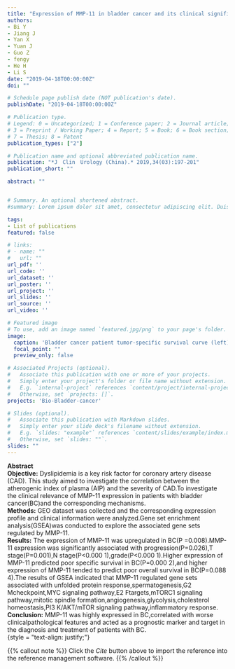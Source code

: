 ```yaml
---
title: "Expression of MMP-11 in bladder cancer and its clinical significance"
authors:
- Bi Y
- Jiang J
- Yan X
- Yuan J
- Guo Z
- fengy
- He H
- Li S
date: "2019-04-18T00:00:00Z"
doi: ""

# Schedule page publish date (NOT publication's date).
publishDate: "2019-04-18T00:00:00Z"

# Publication type.
# Legend: 0 = Uncategorized; 1 = Conference paper; 2 = Journal article;
# 3 = Preprint / Working Paper; 4 = Report; 5 = Book; 6 = Book section;
# 7 = Thesis; 8 = Patent
publication_types: ["2"]

# Publication name and optional abbreviated publication name.
publication: "*J　Clin　Urology (China).* 2019,34(03):197-201"
publication_short: ""

abstract: ""


# Summary. An optional shortened abstract.
#summary: Lorem ipsum dolor sit amet, consectetur adipiscing elit. Duis posuere tellus ac convallis placerat. Proin tincidunt magna sed ex sollicitudin condimentum.

tags:
- List of publications
featured: false

# links:
# - name: ""
#   url: ""
url_pdf: ''
url_code: ''
url_dataset: ''
url_poster: ''
url_project: ''
url_slides: ''
url_source: ''
url_video: ''

# Featured image
# To use, add an image named `featured.jpg/png` to your page's folder. 
image:
  caption: 'Bladder cancer patient tumor-specific survival curve (left) & Overall Survival Curve (right)'
  focal_point: ""
  preview_only: false

# Associated Projects (optional).
#   Associate this publication with one or more of your projects.
#   Simply enter your project's folder or file name without extension.
#   E.g. `internal-project` references `content/project/internal-project/index.md`.
#   Otherwise, set `projects: []`.
projects: 'Bio-Bladder-cancer'

# Slides (optional).
#   Associate this publication with Markdown slides.
#   Simply enter your slide deck's filename without extension.
#   E.g. `slides: "example"` references `content/slides/example/index.md`.
#   Otherwise, set `slides: ""`.
slides: ""
---
```

**Abstract**  
**Objective:** Dyslipidemia is a key risk factor for coronary artery disease (CAD). This study aimed to investigate the correlation between the atherogenic index of plasma (AIP) and the severity of CAD.To investigate the clinical relevance of MMP-11 expression in patients with bladder cancer(BC)and the corresponding mechanisms.  
**Methods:** GEO dataset was collected and the corresponding expression profile and clinical information were analyzed.Gene set enrichment analysis(GSEA)was conducted to explore the associated gene sets regulated by MMP-11.  
**Results:** The expression of MMP-11 was upregulated in BC(P =0.008).MMP-11 expression was significantly associated with progression(P=0.026),T stage(P=0.001),N stage(P<0.000 1),grade(P<0.000 1).Higher expression of MMP-11 predicted poor specific survival in BC(P=0.000 2),and higher expression of MMP-11 tended to predict poor overall survival in BC(P=0.088 4).The results of GSEA indicated that MMP-11 regulated gene sets associated with unfolded protein response,spermatogenesis,G2 Mcheckpoint,MYC signaling pathway,E2 Ftargets,mTORC1 signaling pathway,mitotic spindle formation,angiogenesis,glycolysis,cholesterol homeostasis,PI3 K/AKT/mTOR signaling pathway,inflammatory response.  
**Conclusion:** MMP-11 was highly expressed in BC,correlated with worse clinicalpathological features and acted as a prognostic marker and target in the diagnosis and treatment of patients with BC.  
{style = "text-align: justify;"}

{{% callout note %}}
Click the _Cite_ button above to import the reference into the reference management software.
{{% /callout %}}

